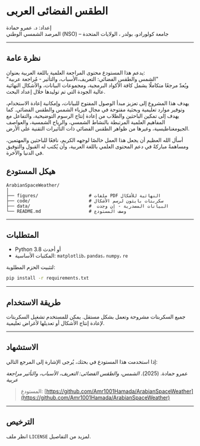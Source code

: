 # الطقس الفضائى العربى

إعداد: د. عمرو حمادة  
المرصد الشمسي الوطني (NSO) – جامعة كولورادو، بولدر ، الولايات المتحدة

---

## نظرة عامة

يدعم هذا المستودع محتوى المراجعة العلمية باللغة العربية بعنوان:  
"الشمس والطقس الفضائي: التعريف،الأسباب، والتأثير - مُراجعة عربية"  
ويُعدّ مرجعًا متكاملًا يشمل كافة الأكواد البرمجية، ومجموعات البيانات، والأشكال النهائية عالية الجودة التي تم توليدها خلال إعداد البحث.

يهدف هذا المشروع إلى تعزيز مبدأ الوصول المفتوح للبيانات، وإمكانية إعادة الاستخدام، وتوفير موارد تعليمية وبحثية مفتوحة في مجال فيزياء الشمس والطقس الفضائي.
كما يهدف إلى تمكين الباحثين والطلاب من إعادة إنتاج الرسوم التوضيحية، والتفاعل مع المفاهيم العلمية المرتبطة بالنشاط الشمسي، والرياح الشمسية، والعواصف الجيومغناطيسية، وغيرها من ظواهر الطقس الفضائي ذات التأثيرات التقنية على الأرض.


أسأل الله العظيم أن يجعل هذا العمل خالصًا لوجهه الكريم، نافعًا للباحثين والمهتمين، ومساهمةً مباركةً في دعم المحتوى العلمي باللغة العربية، وأن يُكتب له القبول والتوفيق في الدنيا والآخرة.


## هيكل المستودع

```
ArabianSpaceWeather/
│
├── figures/                   # ملفات PDF النهائية للأشكال
├── code/                      # سكربتات بايثون لرسم الأشكال
├── data/                      #  البيانات المصدرية - إن وجدت
└── README.md                  # وصف المستودع
```

---

## المتطلبات

- Python 3.8 أو أحدث  
- المكتبات الأساسية: `matplotlib`، `pandas`، `numpy`، `re`

لتثبيت الحزم المطلوبة:

```bash
pip install -r requirements.txt
```

---

## طريقة الاستخدام

جميع السكربتات مشروحة وتعمل بشكل مستقل. يمكن للمستخدم تشغيل السكربتات لإعادة إنتاج الأشكال أو تعديلها لأغراض تعليمية.

---

## الاستشهاد

إذا استخدمت هذا المستودع في بحثك، يُرجى الإشارة إلى المرجع التالي:

عمرو حمادة. (2025). *الشمس، والطقس الفضائى: التعريف، الأسباب، والتأثير
مراجعة عربية*
> المستودع: [https://github.com/Amr1001Hamada/ArabianSpaceWeather](https://github.com/Amr1001Hamada/ArabianSpaceWeather)

---

## الترخيص

انظر ملف `LICENSE` لمزيد من التفاصيل.
